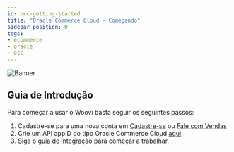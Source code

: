 ```yaml
---
id: occ-getting-started
title: "Oracle Commerce Cloud - Começando"
sidebar_position: 0
tags:
- ecommerce
- oracle
- occ
---
```


![Banner](/img/ecommerce/woocommerce-banner.png)

## Guia de Introdução

Para começar a usar o Woovi basta seguir os seguintes passos:

1. Cadastre-se para uma nova conta em [Cadastre-se](https://woovi.com/register/?src=occ) ou [Fale com Vendas](https://woovi.com/join/?src=occ)
2. Crie um API appID do tipo Oracle Commerce Cloud [aqui](/docs/apis/api-getting-started)
3. Siga o [guia de integração](/docs/ecommerce/oracle/occ-integrating) para começar a trabalhar.
